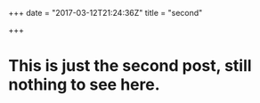 +++
date = "2017-03-12T21:24:36Z"
title = "second"

+++

# This is just the second post, still nothing to see here.

